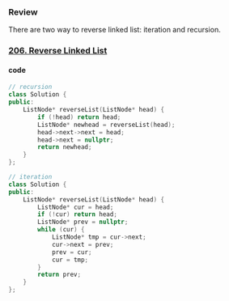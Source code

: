 ### Review

There are two way to reverse linked list: iteration and recursion. 



### [206. Reverse Linked List](https://leetcode.com/problems/reverse-linked-list/)

#### code

```c++
// recursion
class Solution {
public:
    ListNode* reverseList(ListNode* head) {
        if (!head) return head;
        ListNode* newhead = reverseList(head);
        head->next->next = head;
        head->next = nullptr;
        return newhead; 
    }
};

// iteration
class Solution {
public:
    ListNode* reverseList(ListNode* head) {
        ListNode* cur = head;
        if (!cur) return head;      
        ListNode* prev = nullptr;
        while (cur) {
            ListNode* tmp = cur->next;
            cur->next = prev;
            prev = cur;
            cur = tmp; 
        }       
        return prev;
    }
};
```

